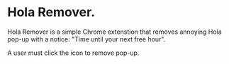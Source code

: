 # Hola Remover.

Hola Remover is a simple Chrome extenstion that removes annoying Hola pop-up with a notice: "Time until your next free hour".

A user must click the icon to remove pop-up.
